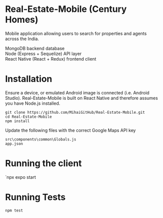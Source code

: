 # Real-Estate-Mobile (Century Homes)

Mobile application allowing users to search for properties and agents across the India.

MongoDB backend database<br>
Node (Express + Sequelize) API layer<br>
React Native (React + Redux) frontend client<br>

# Installation

Ensure a device, or emulated Android image is connected (i.e. Android Studio). Real-Estate-Mobile is built on React Native and therefore assumes you have Node.js installed.

`git clone https://github.com/MihaiGitHub/Real-Estate-Mobile.git`<BR>
`cd Real-Estate-Mobile`<br>
`npm install`

Update the following files with the correct Google Maps API key

`src\components\common\Globals.js`<br>
`app.json`


# Running the client

`npx expo start

# Running Tests

`npm test`


